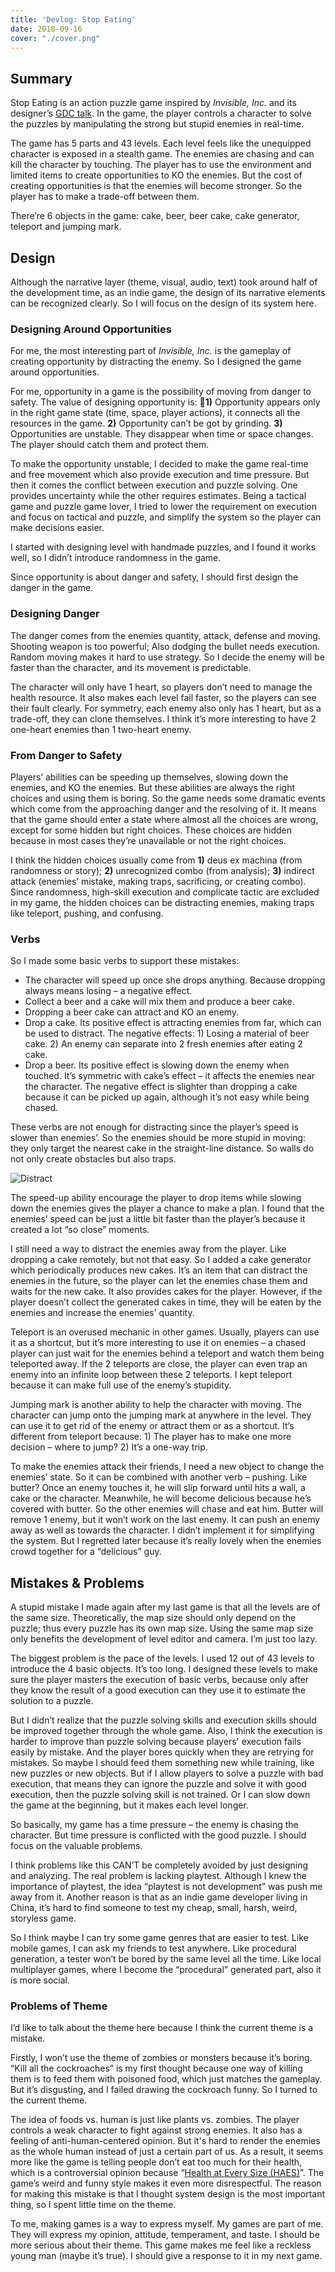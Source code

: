 ```yaml
---
title: 'Devlog: Stop Eating'
date: 2018-09-16
cover: "./cover.png"
---
```


## Summary

Stop Eating is an action puzzle game inspired by *Invisible, Inc.* and its designer’s [GDC talk](https://www.youtube.com/watch?v=-8ZkIKPIDdY). In the game, the player controls a character to solve the puzzles by manipulating the strong but stupid enemies in real-time.

The game has 5 parts and 43 levels. Each level feels like the unequipped character is exposed in a stealth game. The enemies are chasing and can kill the character by touching. The player has to use the environment and limited items to create opportunities to KO the enemies. But the cost of creating opportunities is that the enemies will become stronger. So the player has to make a trade-off between them.

There’re 6 objects in the game: cake, beer, beer cake, cake generator, teleport and jumping mark.

## Design
Although the narrative layer (theme, visual, audio, text) took around half of the development time, as an indie game, the design of its narrative elements can be recognized clearly. So I will focus on the design of its system here.

### Designing Around Opportunities

For me, the most interesting part of *Invisible, Inc.* is the gameplay of creating opportunity by distracting the enemy. So I designed the game around opportunities.

For me, opportunity in a game is the possibility of moving from danger to safety. The value of designing opportunity is: **1)** Opportunity appears only in the right game state (time, space, player actions), it connects all the resources in the game. **2)** Opportunity can’t be got by grinding. **3)** Opportunities are unstable. They disappear when time or space changes. The player should catch them and protect them.

To make the opportunity unstable, I decided to make the game real-time and free movement which also provide execution and time pressure. But then it comes the conflict between execution and puzzle solving. One provides uncertainty while the other requires estimates. Being a tactical game and puzzle game lover, I tried to lower the requirement on execution and focus on tactical and puzzle, and simplify the system so the player can make decisions easier. 

I started with designing level with handmade puzzles, and I found it works well, so I didn’t introduce randomness in the game.

Since opportunity is about danger and safety, I should first design the danger in the game.

### Designing Danger

The danger comes from the enemies quantity, attack, defense and moving. Shooting weapon is too powerful; Also dodging the bullet needs execution. Random moving makes it hard to use strategy. So I decide the enemy will be faster than the character, and its movement is predictable.

The character will only have 1 heart, so players don’t need to manage the health resource. It also makes each level fail faster, so the players can see their fault clearly. For symmetry, each enemy also only has 1 heart, but as a trade-off, they can clone themselves. I think it’s more interesting to have 2 one-heart enemies than 1 two-heart enemy.

### From Danger to Safety

Players’ abilities can be speeding up themselves, slowing down the enemies, and KO the enemies. But these abilities are always the right choices and using them is boring. So the game needs some dramatic events which come from the approaching danger and the resolving of it. It means that the game should enter a state where almost all the choices are wrong, except for some hidden but right choices. These choices are hidden because in most cases they’re unavailable or not the right choices.

I think the hidden choices usually come from **1)** deus ex machina (from randomness or story); **2)** unrecognized combo (from analysis); **3)** indirect attack (enemies’ mistake, making traps, sacrificing, or creating combo). Since randomness, high-skill execution and complicate tactic are excluded in my game, the hidden choices can be distracting enemies, making traps like teleport, pushing, and confusing.

### Verbs

So I made some basic verbs to support these mistakes:

- The character will speed up once she drops anything. Because dropping always means losing – a negative effect.
- Collect a beer and a cake will mix them and produce a beer cake.
- Dropping a beer cake can attract and KO an enemy.
- Drop a cake. Its positive effect is attracting enemies from far, which can be used to distract. The negative effects: 1) Losing a material of beer cake. 2)  An enemy can separate into 2 fresh enemies after eating 2 cake.
- Drop a beer. Its positive effect is slowing down the enemy when touched. It’s symmetric with cake’s effect – it affects the enemies near the character. The negative effect is slighter than dropping a cake because it can be picked up again, although it’s not easy while being chased. 

These verbs are not enough for distracting since the player’s speed is slower than enemies’. So the enemies should be more stupid in moving: they only target the nearest cake in the straight-line distance. So walls do not only create obstacles but also traps.

![Distract](./distract.png)

The speed-up ability encourage the player to drop items while slowing down the enemies gives the player a chance to make a plan. I found that the enemies’ speed can be just a little bit faster than the player’s because it created a lot “so close” moments.

I still need a way to distract the enemies away from the player. Like dropping a cake remotely, but not that easy. So I added a cake generator which periodically produces new cakes. It’s an item that can distract the enemies in the future, so the player can let the enemies chase them and waits for the new cake. It also provides cakes for the player. However, if the player doesn’t collect the generated cakes in time, they will be eaten by the enemies and increase the enemies' quantity.

Teleport is an overused mechanic in other games. Usually, players can use it as a shortcut, but it’s more interesting to use it on enemies – a chased player can just wait for the enemies behind a teleport and watch them being teleported away. If the 2 teleports are close, the player can even trap an enemy into an infinite loop between these 2 teleports. I kept teleport because it can make full use of the enemy’s stupidity.

Jumping mark is another ability to help the character with moving. The character can jump onto the jumping mark at anywhere in the level. They can use it to get rid of the enemy or attract them or as a shortcut. It’s different from teleport because: 1) The player has to make one more decision – where to jump?  2) It’s a one-way trip.

To make the enemies attack their friends, I need a new object to change the enemies’ state. So it can be combined with another verb – pushing. Like butter? Once an enemy touches it, he will slip forward until hits a wall, a cake or the character. Meanwhile, he will become delicious because he’s covered with butter. So the other enemies will chase and eat him. Butter will remove 1 enemy, but it won’t work on the last enemy. It can push an enemy away as well as towards the character. I didn’t implement it for simplifying the system. But I regretted later because it’s really lovely when the enemies crowd together for a “delicious” guy.

## Mistakes & Problems

A stupid mistake I made again after my last game is that all the levels are of the same size.  Theoretically, the map size should only depend on the puzzle; thus every puzzle has its own map size. Using the same map size only benefits the development of level editor and camera. I’m just too lazy.

The biggest problem is the pace of the levels. I used 12 out of 43 levels to introduce the 4 basic objects. It’s too long. I designed these levels to make sure the player masters the execution of basic verbs, because only after they know the result of a good execution can they use it to estimate the solution to a puzzle.

But I didn’t realize that the puzzle solving skills and execution skills should be improved together through the whole game. Also, I think the execution is harder to improve than puzzle solving because players' execution fails easily by mistake. And the player bores quickly when they are retrying for mistakes. So maybe I should feed them something new while training, like new puzzles or new objects. But if I allow players to solve a puzzle with bad execution, that means they can ignore the puzzle and solve it with good execution, then the puzzle solving skill is not trained. Or I can slow down the game at the beginning, but it makes each level longer.

So basically, my game has a time pressure – the enemy is chasing the character. But time pressure is conflicted with the good puzzle. I should focus on the valuable problems.

I think problems like this CAN’T be completely avoided by just designing and analyzing. The real problem is lacking playtest. Although I knew the importance of playtest, the idea “playtest is not development” was push me away from it. Another reason is that as an indie game developer living in China, it’s hard to find someone to test my cheap, small, harsh, weird, storyless game. 

So I think maybe I can try some game genres that are easier to test. Like mobile games, I can ask my friends to test anywhere. Like procedural generation, a tester won’t be bored by the same level all the time. Like local multiplayer games, where I become the “procedural” generated part, also it is more social.

### Problems of Theme

I’d like to talk about the theme here because I think the current theme is a mistake. 

Firstly, I won’t use the theme of zombies or monsters because it’s boring. “Kill all the cockroaches” is my first thought because one way of killing them is to feed them with poisoned food, which just matches the gameplay. But it’s disgusting, and I failed drawing the cockroach funny. So I turned to the current theme. 

The idea of foods vs. human is just like plants vs. zombies. The player controls a weak character to fight against strong enemies. It also has a feeling of anti-human-centered opinion. But it's hard to render the enemies as the whole human instead of just a certain part of us. As a result, it seems more like the game is telling people don’t eat too much for their health, which is a controversial opinion because “[Health at Every Size (HAES)](https://en.wikipedia.org/wiki/Health_at_Every_Size)”. The game’s weird and funny style makes it even more disrespectful. The reason for making this mistake is that I thought system design is the most important thing, so I spent little time on the theme.

To me, making games is a way to express myself. My games are part of me. They will express my opinion, attitude, temperament, and taste. I should be more serious about their theme. This game makes me feel like a reckless young man (maybe it’s true). I should give a response to it in my next game.
